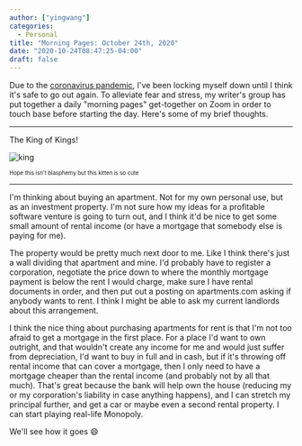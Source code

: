```yaml
---
author: ["yingwang"]
categories:
  - Personal
title: "Morning Pages: October 24th, 2020"
date: "2020-10-24T08:47:25-04:00"
draft: false
---
```


Due to the [coronavirus
pandemic](https://en.wikipedia.org/wiki/2019-20_coronavirus_pandemic), I've been
locking myself down until I think it's safe to go out again. To alleviate fear
and stress, my writer's group has put together a daily "morning pages"
get-together on Zoom in order to touch base before starting the day. Here's some
of my brief thoughts.

__________

The King of Kings!

![king](/img/posts/2020/10/24/morning_pages.jpg)

<sup><sup>Hope this isn't blasphemy but this kitten is so cute</sup></sup>

__________

I'm thinking about buying an apartment. Not for my own personal use, but as an
investment property. I'm not sure how my ideas for a profitable software venture
is going to turn out, and I think it'd be nice to get some small amount of
rental income (or have a mortgage that somebody else is paying for me).

The property would be pretty much next door to me. Like I think there's just a
wall dividing that apartment and mine. I'd probably have to register a
corporation, negotiate the price down to where the monthly mortgage payment is
below the rent I would charge, make sure I have rental documents in order, and
then put out a posting on apartments.com asking if anybody wants to rent. I
think I might be able to ask my current landlords about this arrangement.

I think the nice thing about purchasing apartments for rent is that I'm not too
afraid to get a mortgage in the first place. For a place I'd want to own
outright, and that wouldn't create any income for me and would just suffer from
depreciation, I'd want to buy in full and in cash, but if it's throwing off
rental income that can cover a mortgage, then I only need to have a mortgage
cheaper than the rental income (and probably not by all that much). That's great
because the bank will help own the house (reducing my or my corporation's
liability in case anything happens), and I can stretch my principal further, and
get a car or maybe even a second rental property. I can start playing real-life
Monopoly.

We'll see how it goes :smile:

